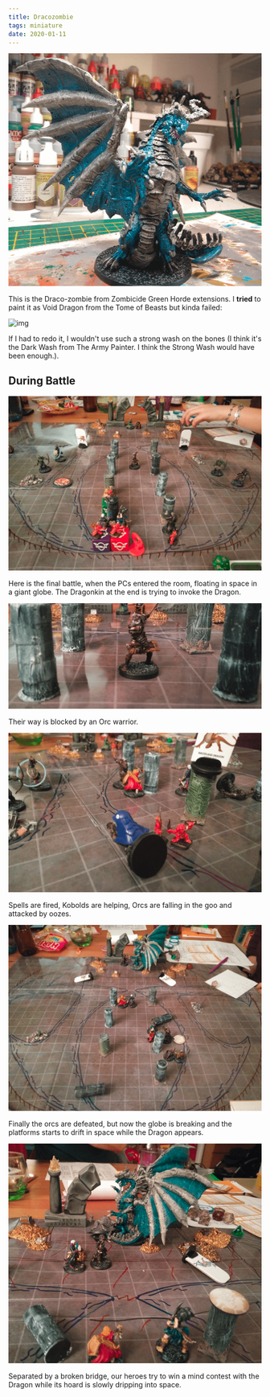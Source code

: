 ```yaml
---
title: Dracozombie
tags: miniature
date: 2020-01-11
---
```


![image-20200722121836234](image-20200722121836234.png)

This is the Draco-zombie from Zombicide Green Horde extensions. I **tried** to paint it as Void Dragon from the Tome of Beasts but kinda failed:

![img](https://res.cloudinary.com/pixelastic-monsters/image/fetch/f_auto/https://assets.pixelastic.com/monsters/pictures/tomeOfBeasts/wyrmlingVoidDragon.png%3Fv=12404515c8)

If I had to redo it, I wouldn't use such a strong wash on the bones (I think it's the Dark Wash from The Army Painter. I think the Strong Wash would have been enough.).

## During Battle

![image-20200722141415356](image-20200722141415356.png)

Here is the final battle, when the PCs entered the room, floating in space in a giant globe. The Dragonkin at the end is trying to invoke the Dragon.

![image-20200722141506356](image-20200722141506356.png)

Their way is blocked by an Orc warrior.

![image-20200722141533820](image-20200722141533820.png)

Spells are fired, Kobolds are helping, Orcs are falling in the goo and attacked by oozes.

![image-20200722141606781](image-20200722141606781.png)

Finally the orcs are defeated, but now the globe is breaking and the platforms starts to drift in space while the Dragon appears.

![image-20200722141650169](image-20200722141650169.png)

Separated by a broken bridge, our heroes try to win a mind contest with the Dragon while its hoard is slowly dripping into space.

